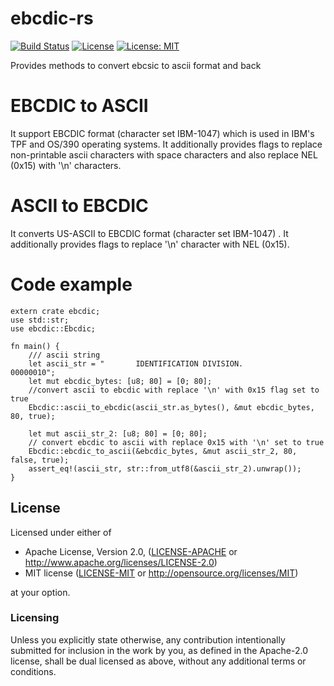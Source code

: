# ebcdic-rs 
[![Build Status](https://travis-ci.org/rohitjoshi/ebcdic-rs.svg?branch=master)](https://travis-ci.org/rohitjoshi/ebcdic-rs)
[![License](https://img.shields.io/badge/License-Apache%202.0-blue.svg)](https://opensource.org/licenses/Apache-2.0)  [![License: MIT](https://img.shields.io/badge/License-MIT-yellow.svg)](https://opensource.org/licenses/MIT)

Provides methods to convert ebcsic to ascii format and back

# EBCDIC to ASCII
 It support EBCDIC format (character set IBM-1047) which is used in IBM's TPF and OS/390 operating systems.
 It additionally provides flags to replace non-printable ascii characters with
 space characters and also replace NEL (0x15) with '\n' characters.
 
 # ASCII to EBCDIC  
 It converts US-ASCII to  EBCDIC format (character set IBM-1047) .
 It additionally provides flags to replace '\n' character with NEL (0x15).

 # Code example

 ```
 extern crate ebcdic;
 use std::str;
 use ebcdic::Ebcdic;

 fn main() {
     /// ascii string
     let ascii_str = "       IDENTIFICATION DIVISION.                                         00000010";
     let mut ebcdic_bytes: [u8; 80] = [0; 80];
     //convert ascii to ebcdic with replace '\n' with 0x15 flag set to true
     Ebcdic::ascii_to_ebcdic(ascii_str.as_bytes(), &mut ebcdic_bytes, 80, true);
     
     let mut ascii_str_2: [u8; 80] = [0; 80];
     // convert ebcdic to ascii with replace 0x15 with '\n' set to true
     Ebcdic::ebcdic_to_ascii(&ebcdic_bytes, &mut ascii_str_2, 80, false, true);
     assert_eq!(ascii_str, str::from_utf8(&ascii_str_2).unwrap());
 }
 ```


 ## License

Licensed under either of

 * Apache License, Version 2.0, ([LICENSE-APACHE](LICENSE-APACHE) or http://www.apache.org/licenses/LICENSE-2.0)
 * MIT license ([LICENSE-MIT](LICENSE-MIT) or http://opensource.org/licenses/MIT)

at your option.

### Licensing

Unless you explicitly state otherwise, any contribution intentionally submitted
for inclusion in the work by you, as defined in the Apache-2.0 license, shall be
dual licensed as above, without any additional terms or conditions.
